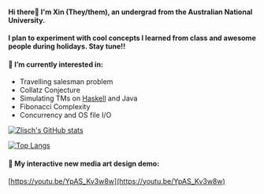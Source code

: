 #### Hi there👋 I'm Xin (They/them), an undergrad from the Australian National University.

#### I plan to experiment with cool concepts I learned from class and awesome people during holidays. Stay tune!!

#### 🔭 I’m currently interested in:

- Travelling salesman problem
- Collatz Conjecture
- Simulating TMs on [Haskell](https://www.haskell.org/onlinereport/haskell2010/haskellch1.html) and Java
- Fibonacci Complexity
- Concurrency and OS file I/O

[![Zlisch's GitHub stats](https://github-readme-stats.vercel.app/api?username=Zlisch&theme=gotham&hide_border=true)](https://github.com/Zlisch/github-readme-stats)

[![Top Langs](https://github-readme-stats.vercel.app/api/top-langs/?username=Zlisch&layout=compact&theme=gotham&hide_border=true)](https://github.com/Zlisch/github-readme-stats)

#### :art: My interactive new media art design demo:

[https://youtu.be/YpAS_Kv3w8w](https://youtu.be/YpAS_Kv3w8w)

<!--
**Zlisch/Zlisch** is a ✨ _special_ ✨ repository because its `README.md` (this file) appears on your GitHub profile.

Here are some ideas to get you started:

- 🔭 I’m currently working on ...
- 🌱 I’m currently learning ...
- 👯 I’m looking to collaborate on ...
- 🤔 I’m looking for help with ...
- 💬 Ask me about ...
- 📫 How to reach me: ...
- 😄 Pronouns: ...
- ⚡ Fun fact: ...
-->
